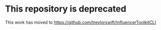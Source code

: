 # This repository is deprecated

This work has moved to https://github.com/treylorswift/InfluencerToolkitCLI
